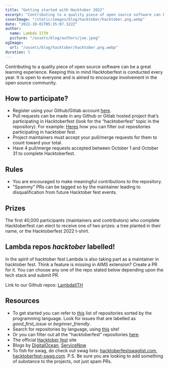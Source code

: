```yaml
---
title: "Getting started with Hacktober 2022"
excerpt: "Contributing to a quality piece of open source software can be a great learning experience. Keeping this in mind Hacktoberfest is conducted every year. It is open to everyone and is aimed to encourage involvement in the open source community."
coverImage: "/static/images/blog/hacktober/hacktober.png.webp"
date: "2022-10-01T05:35:07.322Z"
author:
  name: Lambda IITH
  picture: "/assets/blog/authors/joe.jpeg"
ogImage:
  url: "/assets/blog/hacktober/hacktober.png.webp"
duration: 5
---
```


Contributing to a quality piece of open source software can be a great learning experience. Keeping this in mind Hacktoberfest is conducted every year. It is open to everyone and is aimed to encourage involvement in the open source community.

## How to participate?

- Register using your Github/Gitlab account [here](https://hacktoberfest.digitalocean.com/).
- Pull requests can be made in any Github or Gitlab hosted project that’s participating in Hacktoberfest (look for the “hacktoberfest” topic in the repository). For example: [Heres](https://github.com/topics/hacktoberfest) how you can filter out repositories participating in hacktober fest.
- Project maintainers must accept your pull/merge requests for them to count toward your total.
- Have 4 pull/merge requests accepted between October 1 and October 31 to complete Hacktoberfest.

## Rules

- You are encouraged to make meaningful contributions to the repository.
- "Spammy" PRs can be tagged so by the maintainer leading to disqualification from future Hacktober fest events.

## Prizes

The first 40,000 participants (maintainers and contributors) who complete Hacktoberfest can elect to receive one of two prizes: a tree planted in their name, or the Hacktoberfest 2022 t-shirt.

## Lambda repos _hacktober_ labelled!

In the spirit of hacktober fest Lambda is also taking part as a maintainer in hacktober fest. Think a feature is missing in AIMS extension? Create a PR for it. You can choose any one of the repo stated below depending upon the tech stack and submit PR.

Link to our Github repos: [LambdaIITH](https://www.github.com/LambdaIITH)

## Resources

- To get started you can refer to [this](https://github.com/mungell/awesome-for-beginners) list of repositories sorted by the programming language. Look for issues that are labelled as _good_first_issue_ or _beginner_friendly_.
- Search for repositories by language, using [this](https://hacktoberfest-projects.vercel.app/) site!
- Or you can filter out all the "hacktoberfest" repositories [here](https://github.com/topics/hacktoberfest).
- The official [Hacktober fest](https://hacktoberfest.com/participation/#maintainers/) site
- Blogs by [DigitalOcean](https://www.digitalocean.com/blog/hacktoberfest-2022-your-mission-for-open-source), [ServiceNow](https://developer.servicenow.com/blog.do?p=/post/hacktoberfest-2022/)
- To fish for swag, do check out swag lists: [hacktoberfestswaglist.com](https://hacktoberfestswaglist.com/), [hacktoberfest-swag.com](https://hacktoberfest-swag.com/). P.S. Be sure you are looking to add something of substance to the projects, not just spam PRs.